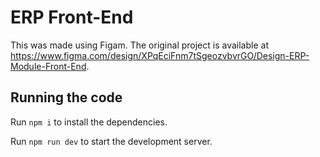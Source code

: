 
  #  ERP  Front-End

 This was made using Figam. The original project is available at https://www.figma.com/design/XPqEciFnm7tSgeozvbvrGO/Design-ERP-Module-Front-End.

  ## Running the code

  Run `npm i` to install the dependencies.

  Run `npm run dev` to start the development server.
  
